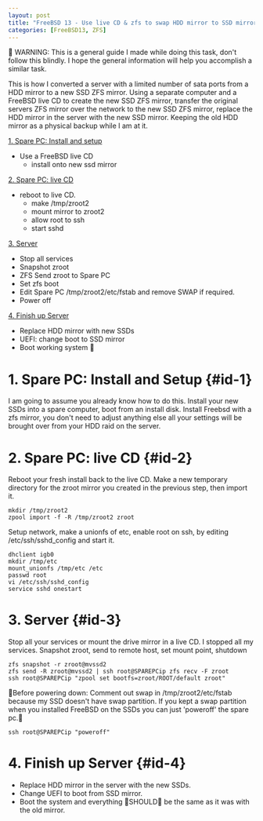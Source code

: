 ```yaml
---
layout: post
title: "FreeBSD 13 - Use live CD & zfs to swap HDD mirror to SSD mirror"
categories: [FreeBSD13, ZFS]
---
```


🚨 WARNING: This is a general guide I made while doing this task, don't follow this blindly.
I hope the general information will help you accomplish a similar task.

This is how I converted a server with a limited number of sata ports from a HDD mirror
to a new SSD ZFS mirror. Using a separate computer and a FreeBSD live CD to create
the new SSD ZFS mirror, transfer the original servers ZFS mirror over the network to the new
SSD ZFS mirror, replace the HDD mirror in the server with the new SSD mirror. Keeping the old
HDD mirror as a physical backup while I am at it.

[1. Spare PC: Install and setup](#id-1)
- Use a FreeBSD live CD
  - install onto new ssd mirror

[2. Spare PC: live CD](#id-2)
- reboot to live CD. 
  - make /tmp/zroot2
  - mount mirror to zroot2
  - allow root to ssh
  - start sshd

[3. Server](#id-3)
- Stop all services
- Snapshot zroot
- ZFS Send zroot to Spare PC
- Set zfs boot
- Edit Spare PC /tmp/zroot2/etc/fstab and remove SWAP if required.
- Power off

[4. Finish up Server](#id-4)
- Replace HDD mirror with new SSDs
- UEFI: change boot to SSD mirror
- Boot working system 🤞

# 1. Spare PC: Install and Setup {#id-1}

I am going to assume you already know how to do this.
Install your new SSDs into a spare computer, boot from an install disk.
Install Freebsd with a zfs mirror, you don't need to adjust anything else all your
settings will be brought over from your HDD raid on the server.

# 2. Spare PC: live CD {#id-2}

Reboot your fresh install back to the live CD. Make a new temporary directory for the zroot mirror
you created in the previous step, then import it.
~~~
mkdir /tmp/zroot2
zpool import -f -R /tmp/zroot2 zroot
~~~

Setup network, make a unionfs of etc, enable root on ssh, by editing /etc/ssh/sshd_config
and start it.
~~~
dhclient igb0
mkdir /tmp/etc
mount_unionfs /tmp/etc /etc
passwd root
vi /etc/ssh/sshd_config
service sshd onestart
~~~

# 3. Server {#id-3}

Stop all your services or mount the drive mirror in a live CD.
I stopped all my services. Snapshot zroot, send to remote host, set mount point, shutdown
~~~
zfs snapshot -r zroot@mvssd2
zfs send -R zroot@mvssd2 | ssh root@SPAREPCip zfs recv -F zroot
ssh root@SPAREPCip "zpool set bootfs=zroot/ROOT/default zroot"
~~~

🚨Before powering down: Comment out swap in /tmp/zroot2/etc/fstab because my SSD doesn't
have swap partition. If you kept a swap partition when you installed FreeBSD on the SSDs
you can just 'poweroff' the spare pc.🚨

~~~
ssh root@SPAREPCip "poweroff"
~~~

# 4. Finish up Server {#id-4}

- Replace HDD mirror in the server with the new SSDs.
- Change UEFI to boot from SSD mirror.
- Boot the system and everything 🚨SHOULD🚨 be the same as it was with the old mirror.
